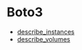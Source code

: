 
# Boto3
* [describe_instances](https://boto3.amazonaws.com/v1/documentation/api/latest/reference/services/ec2.html#EC2.Client.describe_instances)
* [describe_volumes](https://boto3.amazonaws.com/v1/documentation/api/latest/reference/services/ec2.html#EC2.Client.describe_volumes)